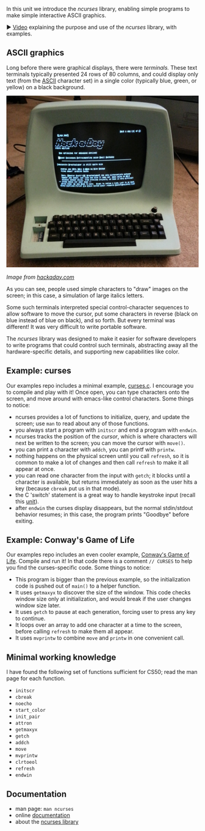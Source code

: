 In this unit we introduce the *ncurses* library, enabling simple programs to make simple interactive ASCII graphics.

:arrow_forward:
[Video](https://dartmouth.hosted.panopto.com/Panopto/Pages/Viewer.aspx?id=49c4a191-bb42-4e42-a310-ad22015d23d9) explaining the purpose and use of the *ncurses* library, with examples.

## ASCII graphics

Long before there were graphical displays, there were *terminals.*
These text terminals typically presented 24 rows of 80 columns, and could display only text (from the [ASCII](https://www.rapidtables.com/code/text/ascii-table.html) character set) in a single color (typically blue, green, or yellow) on a black background. 

![Photo of an ADM3a terminal driven by a Raspberry Pi](media/ncurses/adm3a.jpg)

*Image from [hackaday.com](https://hackaday.com/2014/02/08/raspi-powered-adm-3a-dumb-terminal/)*

As you can see, people used simple characters to "draw" images on the screen; in this case, a simulation of large italics letters.

Some such terminals interpreted special control-character sequences to allow software to move the cursor, put some characters in reverse (black on blue instead of blue on black), and so forth.
But every terminal was different!
It was very difficult to write portable software.

The *ncurses* library was designed to make it easier for software developers to write programs that could control such terminals, abstracting away all the hardware-specific details, and supporting new capabilities like color.

## Example: curses

Our examples repo includes a minimal example, [curses.c](https://github.com/CS50Dartmouth21FS1/examples/blob/fall21s1/curse.c).
I encourage you to compile and play with it!
Once open, you can type characters onto the screen, and move around with emacs-like control characters.
Some things to notice:

* ncurses provides a lot of functions to initialize, query, and update the screen; use `man` to read about any of those functions.
* you always start a program with `initscr` and end a program with `endwin`.
* ncurses tracks the position of the *cursor*, which is where characters will next be written to the screen; you can move the cursor with `move()`.
* you can print a character with `addch`, you can printf with `printw`.
* nothing happens on the physical screen until you call `refresh`, so it is common to make a lot of changes and then call `refresh` to make it all appear at once.
* you can read one character from the input with `getch`; it blocks until a character is available, but returns immediately as soon as the user hits a key (because `cbreak` put us in that mode).
* the C 'switch' statement is a great way to handle keystroke input (recall this [unit](https://github.com/CS50Dartmouth21FS1/home/blob/fall21s1/knowledge/units/c-flow.md#switch)).
* after `endwin` the curses display disappears, but the normal stdin/stdout behavior resumes; in this case, the program prints "Goodbye" before exiting.

## Example: Conway's Game of Life

Our examples repo includes an even cooler example, [Conway's Game of Life](https://github.com/CS50Dartmouth21FS1/examples/blob/fall21s1/life.c).
Compile and run it!
In that code there is a comment `// CURSES` to help you find the curses-specific code.
Some things to notice:

* This program is bigger than the previous example, so the initialization code is pushed out of `main()` to a helper function.
* It uses `getmaxyx` to discover the size of the window.  This code checks window size only at initialization, and would break if the user changes window size later.
* It uses `getch` to pause at each generation, forcing user to press any key to continue.
* It loops over an array to add one character at a time to the screen, before calling `refresh` to make them all appear.
* It uses `mvprintw` to combine `move` and `printw` in one convenient call. 

## Minimal working knowledge

I have found the following set of functions sufficient for CS50; read the man page for each function.

 * `initscr`
 * `cbreak`
 * `noecho`
 * `start_color`
 * `init_pair`
 * `attron`
 * `getmaxyx`
 * `getch`
 * `addch`
 * `move`
 * `mvprintw`
 * `clrtoeol`
 * `refresh`
 * `endwin`

## Documentation

* man page: `man ncurses`
* online [documentation](https://www.mkssoftware.com/docs/man3/ncurses.3.asp)
* about the [ncurses library](https://en.wikipedia.org/wiki/Ncurses)
